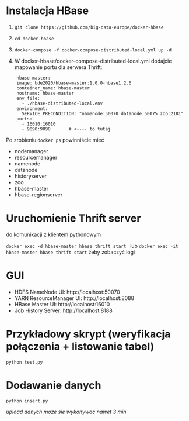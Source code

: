 # Instalacja HBase

1. ```git clone https://github.com/big-data-europe/docker-hbase ```

2. ``` cd docker-hbase ```
3. ``` docker-compose -f docker-compose-distributed-local.yml up -d ```

4. W docker-hbase/docker-compose-distributed-local.yml dodajcie mapowanie portu dla serwera Thrift:
``` 
    hbase-master:
    image: bde2020/hbase-master:1.0.0-hbase1.2.6
    container_name: hbase-master
    hostname: hbase-master
    env_file:
      - ./hbase-distributed-local.env
    environment:
      SERVICE_PRECONDITION: "namenode:50070 datanode:50075 zoo:2181"
    ports:
      - 16010:16010
      - 9090:9090       # <---- to tutaj
```

Po zrobieniu ``` docker ps ``` powinniście mieć 
* nodemanager
* resourcemanager
* namenode
* datanode
* historyserver
* zoo
* hbase-master
* hbase-regionserver

# Uruchomienie Thrift server

do komunikacji z klientem pythonowym

```docker exec -d hbase-master hbase thrift start ``` 
lub ``` docker exec -it hbase-master hbase thrift start ``` żeby zobaczyć logi


# GUI
* HDFS NameNode UI: http://localhost:50070
* YARN ResourceManager UI: http://localhost:8088
* HBase Master UI: http://localhost:16010
* Job History Server: http://localhost:8188

# Przykładowy skrypt (weryfikacja połączenia + listowanie tabel)

```python test.py```

# Dodawanie danych

```python insert.py```

_upload danych moze sie wykonywac nawet 3 min_